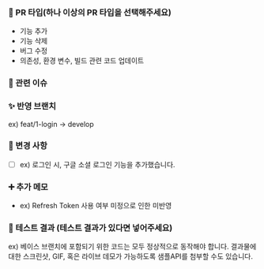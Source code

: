 ### 📌 PR 타입(하나 이상의 PR 타입을 선택해주세요)
- 기능 추가
- 기능 삭제
- 버그 수정
- 의존성, 환경 변수, 빌드 관련 코드 업데이트

### 📌 관련 이슈

### ✨ 반영 브랜치
ex) feat/1-login -> develop

### 📝 변경 사항
- [ ] ex) 로그인 시, 구글 소셜 로그인 기능을 추가했습니다.

### ➕ 추가 메모
- ex) Refresh Token 사용 여부 미정으로 인한 미반영

### 🐛 테스트 결과 (테스트 결과가 있다면 넣어주세요)
ex) 베이스 브랜치에 포함되기 위한 코드는 모두 정상적으로 동작해야 합니다. 결과물에 대한 스크린샷, GIF, 혹은 라이브 데모가 가능하도록 샘플API를 첨부할 수도 있습니다.